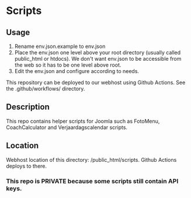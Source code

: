 # Scripts

## Usage
1. Rename env.json.example to env.json
2. Place the env.json one level above your root directory (usually called public_html or htdocs). We don't want env.json to be accessible from the web so it has to be one level above root. 
3. Edit the env.json and configure according to needs. 

This repository can be deployed to our webhost using Github Actions. See the .github/workflows/ directory. 

## Description
This repo contains helper scripts for Joomla such as FotoMenu, CoachCalculator and Verjaardagscalendar scripts. 

## Location
Webhost location of this directory: /public_html/scripts. Github Actions deploys to there. 

### This repo is PRIVATE because some scripts still contain API keys. 

